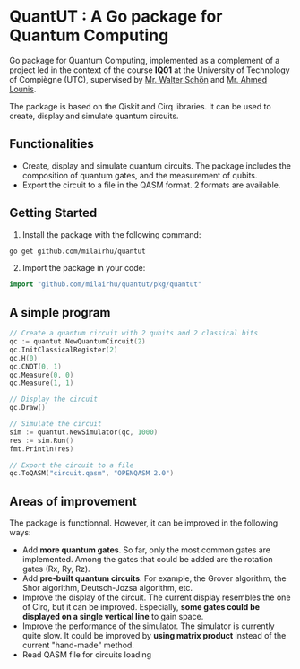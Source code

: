 # QuantUT : A Go package for Quantum Computing

Go package for Quantum Computing, implemented as a complement of a project led in the context of the course **IQ01** at the University of Technology of Compiègne (UTC), supervised by [Mr. Walter Schön](https://www.hds.utc.fr/~wschon/dokuwiki/fr/biographie) and [Mr. Ahmed Lounis](https://www.hds.utc.fr/~lounisah/dokuwiki/).

The package is based on the Qiskit and Cirq libraries. It can be used to create, display and simulate quantum circuits.

## Functionalities

- Create, display and simulate quantum circuits. The package includes the composition of quantum gates, and the measurement of qubits.
- Export the circuit to a file in the QASM format. 2 formats are available.

## Getting Started

1. Install the package with the following command:

```bash
go get github.com/milairhu/quantut
```

2. Import the package in your code:

```go
import "github.com/milairhu/quantut/pkg/quantut"
```

## A simple program

```go
// Create a quantum circuit with 2 qubits and 2 classical bits
qc := quantut.NewQuantumCircuit(2)
qc.InitClassicalRegister(2)
qc.H(0)
qc.CNOT(0, 1)
qc.Measure(0, 0)
qc.Measure(1, 1)

// Display the circuit
qc.Draw()

// Simulate the circuit
sim := quantut.NewSimulator(qc, 1000)
res := sim.Run()
fmt.Println(res)

// Export the circuit to a file
qc.ToQASM("circuit.qasm", "OPENQASM 2.0")
```

## Areas of improvement

The package is functionnal. However, it can be improved in the following ways:

- Add **more quantum gates**. So far, only the most common gates are implemented. Among the gates that could be added are the rotation gates (Rx, Ry, Rz).
- Add **pre-built quantum circuits**. For example, the Grover algorithm, the Shor algorithm, Deutsch-Jozsa algorithm, etc.
- Improve the display of the circuit. The current display resembles the one of Cirq, but it can be improved. Especially, **some gates could be displayed on a single vertical line** to gain space.
- Improve the performance of the simulator. The simulator is currently quite slow. It could be improved by **using matrix product** instead of the current "hand-made" method.
- Read QASM file for circuits loading
  